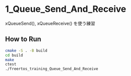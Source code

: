 # 1_Queue_Send_And_Receive

xQueueSend(), xQueueReceive() を使う練習

## How to Run

```sh
cmake -S . -B build
cd build
make
ctest
./freertos_training_Queue_Send_And_Receive
```

